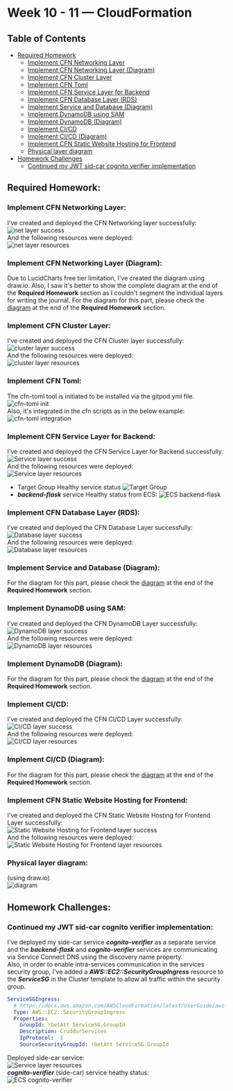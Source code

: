 # Week 10 - 11 — CloudFormation

## Table of Contents

- [Required Homework](#required-homework)
  - [Implement CFN Networking Layer](#implement-cfn-networking-layer)
  - [Implement CFN Networking Layer (Diagram)](#implement-dynamodb-diagram)
  - [Implement CFN Cluster Layer](#implement-cfn-cluster-layer)
  - [Implement CFN Toml](#implement-cfn-toml)
  - [Implement CFN Service Layer for Backend](#implement-cfn-service-layer-for-backend)
  - [Implement CFN Database Layer (RDS)](#implement-cfn-database-layer-rds)
  - [Implement Service and Database (Diagram)](#implement-service-and-database-diagram)
  - [Implement DynamoDB using SAM](#implement-dynamodb-using-sam)
  - [Implement DynamoDB (Diagram)](#implement-dynamodb-diagram)
  - [Implement CI/CD](#implement-cicd)
  - [Implement CI/CD (Diagram)](#implement-cicd-diagram)
  - [Implement CFN Static Website Hosting for Frontend](#implement-cfn-static-website-hosting-for-frontend)
  - [Physical layer diagram](#physical-layer-diagram)
- [Homework Challenges](#homework-challenges)
  - [Continued my JWT sid-car cognito verifier implementation](#continued-my-jwt-sid-car-cognito-verifier-implementation)

## Required Homework:

### Implement CFN Networking Layer:

I've created and deployed the CFN Networking layer successfully:  
![net layer success](assests/week10-11/hwreq-0101-cfn-net.png)  
And the following resources were deployed:  
![net layer resources](assests/week10-11/hwreq-0102-cfn-net.png)

### Implement CFN Networking Layer (Diagram):

Due to LucidCharts free tier limitation, I've created the diagram using draw.io. Also, I saw it's better to show the complete diagram at the end of the **Required Homework** section as I couldn't segment the individual layers for writing the journal. For the diagram for this part, please check the [diagram](#physical-layer-diagram) at the end of the **Required Homework** section.

### Implement CFN Cluster Layer:

I've created and deployed the CFN Cluster layer successfully:  
![cluster layer success](assests/week10-11/hwreq-0201-cfn-cluster.png)  
And the following resources were deployed:  
![cluster layer resources](assests/week10-11/hwreq-0202-cfn-cluster.png)

### Implement CFN Toml:

The cfn-toml tool is initiated to be installed via the gitpod.yml file.  
![cfn-toml init](assests/week10-11/hwreq-0301-cfn-toml.png)  
Also, it's integrated in the cfn scripts as in the below example:
![cfn-toml integration](assests/week10-11/hwreq-0302-cfn-toml.png)

### Implement CFN Service Layer for Backend:

I've created and deployed the CFN Service Layer for Backend successfully:  
![Service layer success](assests/week10-11/hwreq-0401-cfn-service.png)  
And the following resources were deployed:  
![Service layer resources](assests/week10-11/hwreq-0402-cfn-service.png)

- Target Group Healthy service status
  ![Target Group](assests/week10-11/hwreq-0403-cfn-service-tg-healthy.png)
- **_backend-flask_** service Healthy status from ECS:
  ![ECS backend-flask](assests/week10-11/hwreq-0404-cfn-service-flask.png)

### Implement CFN Database Layer (RDS):

I've created and deployed the CFN Database Layer successfully:  
![Database layer success](assests/week10-11/hwreq-0501-cfn-db.png)  
And the following resources were deployed:  
![Database layer resources](assests/week10-11/hwreq-0502-cfn-db.png)

### Implement Service and Database (Diagram):

For the diagram for this part, please check the [diagram](#physical-layer-diagram) at the end of the **Required Homework** section.

### Implement DynamoDB using SAM:

I've created and deployed the CFN DynamoDB Layer successfully:  
![DynamoDB layer success](assests/week10-11/hwreq-0601-cfn-ddb.png)  
And the following resources were deployed:  
![DynamoDB layer resources](assests/week10-11/hwreq-0602-cfn-ddb.png)

### Implement DynamoDB (Diagram):

For the diagram for this part, please check the [diagram](#physical-layer-diagram) at the end of the **Required Homework** section.

### Implement CI/CD:

I've created and deployed the CFN CI/CD Layer successfully:  
![CI/CD layer success](assests/week10-11/hwreq-0701-cfn-cicd.png)  
And the following resources were deployed:  
![CI/CD layer resources](assests/week10-11/hwreq-0702-cfn-cicd.png)

### Implement CI/CD (Diagram):

For the diagram for this part, please check the [diagram](#physical-layer-diagram) at the end of the **Required Homework** section.

### Implement CFN Static Website Hosting for Frontend:

I've created and deployed the CFN Static Website Hosting for Frontend Layer successfully:  
![Static Website Hosting for Frontend layer success](assests/week10-11/hwreq-0801-cfn-frontend.png)  
And the following resources were deployed:  
![Static Website Hosting for Frontend layer resources](assests/week10-11/hwreq-0802-cfn-frontend.png)

### Physical layer diagram:

(using draw.io)  
![diagram](assests/week10-11/CruddurPhysicalDiagram.svg)

## Homework Challenges:

### Continued my JWT sid-car cognito verifier implementation:

I've deployed my side-car service **_cognito-verifier_** as a separate service and the **_backend-flask_** and **_cognito-verifier_** services are communicating via Service Connect DNS using the discovery name property.  
Also, in order to enable intra-services communication in the services security group, I've added a **_AWS::EC2::SecurityGroupIngress_** resource to the **_ServiceSG_** in the Cluster template to allow all traffic within the security group.

```yaml
ServiceSGIngress:
  # https://docs.aws.amazon.com/AWSCloudFormation/latest/UserGuide/aws-properties-ec2-security-group-ingress.html
  Type: AWS::EC2::SecurityGroupIngress
  Properties:
    GroupId: !GetAtt ServiceSG.GroupId
    Description: CruddurServices
    IpProtocol: -1
    SourceSecurityGroupId: !GetAtt ServiceSG.GroupId
```

Deployed side-car service:  
![Service layer resources](assests/week10-11/hwreq-0402-cfn-service.png)  
**_cognito-verifier_** (side-car) service heathy status:  
![ECS cognito-verifier](assests/week10-11/hwreq-0405-cfn-service-cognito.png)
